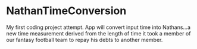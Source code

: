 # NathanTimeConversion
My first coding project attempt. App will convert input time into Nathans...a new time measurement derived from the length of time it took a member of our fantasy football team to repay his debts to another member.
